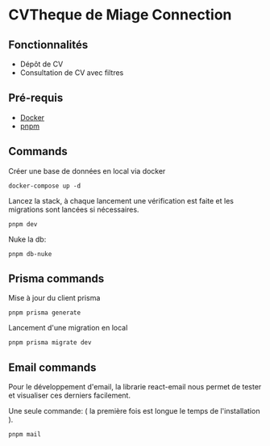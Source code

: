 # CVTheque de Miage Connection

## Fonctionnalités

- Dépôt de CV
- Consultation de CV avec filtres

## Pré-requis

- [Docker](https://www.docker.com/)
- [pnpm](https://pnpm.io/fr/installation)

## Commands

Créer une base de données en local via docker
```
docker-compose up -d
```

Lancez la stack, à chaque lancement une vérification est faite et les migrations sont lancées si nécessaires.
```
pnpm dev
```

Nuke la db:
```
pnpm db-nuke
```

## Prisma commands

Mise à jour du client prisma
```
pnpm prisma generate
```

Lancement d'une migration en local
```
pnpm prisma migrate dev
```

## Email commands

Pour le développement d'email, la librarie react-email nous permet de tester et visualiser ces derniers facilement.

Une seule commande: ( la première fois est longue le temps de l'installation ).
```
pnpm mail
```


